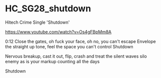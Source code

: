 # HC_SG28_shutdown
Hitech Crime Single 'Shutdown'

https://www.youtube.com/watch?v=Os4gFBpMm8A

0:12
Close the gates, oh fuck your face, oh no, you can't escape
Envelope the straight up tone, feel the space you can't control
Shutdown

Nervous breakup, cast it out, 
flip, crash and treat the silent waves 
silo enemy as is your markup 
counting all the days



Shutdown




